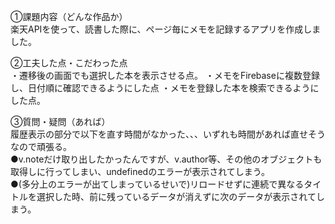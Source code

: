 ①課題内容（どんな作品か）  
楽天APIを使って、読書した際に、ページ毎にメモを記録するアプリを作成しました。

②工夫した点・こだわった点  
・遷移後の画面でも選択した本を表示させる点。
・メモをFirebaseに複数登録し、日付順に確認できるようにした点
・メモを登録した本を検索できるようにした点。

③質問・疑問（あれば）  
履歴表示の部分で以下を直す時間がなかった、、、いずれも時間があれば直せそうなので頑張る。  
●v.noteだけ取り出したかったんですが、v.author等、その他のオブジェクトも取得しに行ってしまい、undefinedのエラーが表示されてしまう。  
●(多分上のエラーが出てしまっているせいで)リロードせずに連続で異なるタイトルを選択した時、前に残っているデータが消えずに次のデータが表示されてしまう。  

